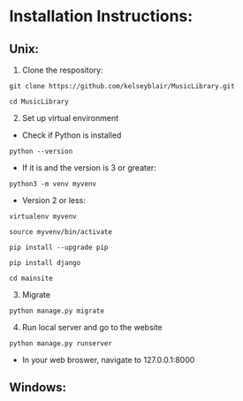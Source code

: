 # Installation Instructions:


## Unix:


1. Clone the respository: 
```
git clone https://github.com/kelseyblair/MusicLibrary.git

cd MusicLibrary
```

2. Set up virtual environment

* Check if Python is installed

```
python --version
```

* If it is and the version is 3 or greater:
```
python3 -m venv myvenv
```

* Version 2 or less:
```
virtualenv myvenv
```

```
source myvenv/bin/activate

pip install --upgrade pip

pip install django

cd mainsite
```

3. Migrate
```
python manage.py migrate
```

4. Run local server and go to the website
```
python manage.py runserver
```
* In your web broswer, navigate to 127.0.0.1:8000

## Windows:

